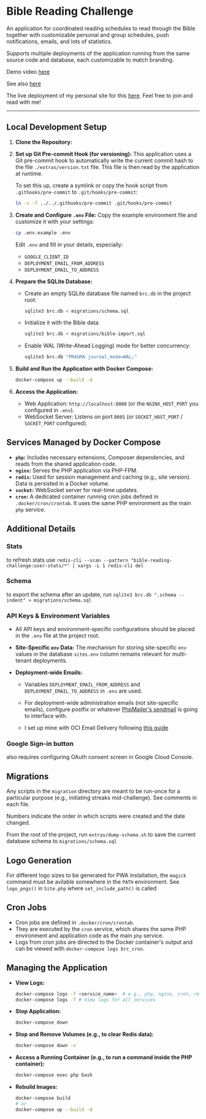 # Bible Reading Challenge

An application for coordinated reading schedules to read through the Bible together with customizable personal and group schedules, push notifications, emails, and lots of statistics.

Supports multiple deployments of the application running from the same source code and database, each customizable to match branding.

Demo video [here](https://youtu.be/5PcOdYpnv_U)

See also [here](https://abe.ramseyer.dev/work/bible-reading-challenge/)

The live deployment of my personal site for this [here](https://brc.ramseyer.dev). Feel free to join and read with me!

---

## Local Development Setup

1.  **Clone the Repository:**
2.  **Set up Git Pre-commit Hook (for versioning):**
    This application uses a Git pre-commit hook to automatically write the current commit hash to the file `./extras/version.txt` file. This file is then read by the application at runtime.

    To set this up, create a symlink or copy the hook script from `.githooks/pre-commit` to `.git/hooks/pre-commit`:

    ```bash
    ln -s -f ../../.githooks/pre-commit .git/hooks/pre-commit
    ```

3.  **Create and Configure `.env` File:**
    Copy the example environment file and customize it with your settings:

    ```bash
    cp .env.example .env
    ```

    Edit `.env` and fill in your details, especially:

    - `GOOGLE_CLIENT_ID`
    - `DEPLOYMENT_EMAIL_FROM_ADDRESS`
    - `DEPLOYMENT_EMAIL_TO_ADDRESS`

4.  **Prepare the SQLite Database:**

    - Create an empty SQLite database file named `brc.db` in the project root:
      ```bash
      sqlite3 brc.db < migrations/schema.sql
      ```
    - Initialize it with the Bible data:
      ```bash
      sqlite3 brc.db < migrations/bible-import.sql
      ```
    - Enable WAL (Write-Ahead Logging) mode for better concurrency:
      ```bash
      sqlite3 brc.db "PRAGMA journal_mode=WAL;"
      ```

5.  **Build and Run the Application with Docker Compose:**

    ```bash
    docker-compose up --build -d
    ```

6.  **Access the Application:**
    - Web Application: `http://localhost:8080` (or the `NGINX_HOST_PORT` you configured in `.env`).
    - WebSocket Server: Listens on port `8085` (or `SOCKET_HOST_PORT` / `SOCKET_PORT` configured).

## Services Managed by Docker Compose

- **`php`:** Includes necessary extensions, Composer dependencies, and reads from the shared application code.
- **`nginx`:** Serves the PHP application via PHP-FPM.
- **`redis`:** Used for session management and caching (e.g., site version). Data is persisted in a Docker volume.
- **`socket`:** WebSocket server for real-time updates.
- **`cron`:** A dedicated container running cron jobs defined in `.docker/cron/crontab`. It uses the same PHP environment as the main `php` service.

## Additional Details

### Stats

to refresh stats use `redis-cli --scan --pattern "bible-reading-challenge:user-stats/*" | xargs -L 1 redis-cli del`

### Schema

to export the schema after an update, run `sqlite3 brc.db ".schema --indent" > migrations/schema.sql`

### API Keys & Environment Variables

- All API keys and environment-specific configurations should be placed in the `.env` file at the project root.
- **Site-Specific `env` Data:** The mechanism for storing site-specific `env` values in the database `sites.env` column remains relevant for multi-tenant deployments.
- **Deployment-wide Emails:**

  - Variables `DEPLOYMENT_EMAIL_FROM_ADDRESS` and `DEPLOYMENT_EMAIL_TO_ADDRESS` in `.env` are used.

  - For deployment-wide administration emails (not site-specific emails), configure postfix or whatever [PhpMailer's sendmail](https://github.com/PHPMailer/PHPMailer/blob/v6.9.3/examples/sendmail.phps) is going to interface with.
  - I set up mine with OCI Email Delivery following [this guide](https://docs.oracle.com/en-us/iaas/Content/Email/Reference/postfix.htm)

### Google Sign-in button

also requires configuring OAuth consent screen in Google Cloud Console.

## Migrations

Any scripts in the `migration` directory are meant to be run-once for a particular purpose (e.g., initiating streaks mid-challenge). See comments in each file.

Numbers indicate the order in which scripts were created and the date changed.

From the root of the project, run `extras/dump-schema.sh` to save the current database schema to `migrations/schema.sql`

## Logo Generation

For different logo sizes to be generated for PWA installation, the `magick` command must be avilable somewhere in the `PATH` environment. See `logo_pngs()` in `Site.php` where `set_include_path()` is called

## Cron Jobs

- Cron jobs are defined in `.docker/cron/crontab`.
- They are executed by the `cron` service, which shares the same PHP environment and application code as the main `php` service.
- Logs from cron jobs are directed to the Docker container's output and can be viewed with `docker-compose logs brc_cron`.

## Managing the Application

- **View Logs:**
  ```bash
  docker-compose logs -f <service_name>  # e.g., php, nginx, cron, redis, socket
  docker-compose logs -f # View logs for all services
  ```
- **Stop Application:**
  ```bash
  docker-compose down
  ```
- **Stop and Remove Volumes (e.g., to clear Redis data):**
  ```bash
  docker-compose down -v
  ```
- **Access a Running Container (e.g., to run a command inside the PHP container):**
  ```bash
  docker-compose exec php bash
  ```
- **Rebuild Images:**
  ```bash
  docker-compose build
  # or
  docker-compose up --build -d
  ```
